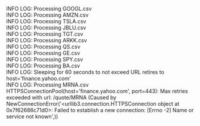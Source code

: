 INFO LOG: Processing GOOGL.csv  
INFO LOG: Processing AMZN.csv  
INFO LOG: Processing TSLA.csv  
INFO LOG: Processing JBLU.csv  
INFO LOG: Processing TGT.csv  
INFO LOG: Processing ARKK.csv  
INFO LOG: Processing QS.csv  
INFO LOG: Processing GE.csv  
INFO LOG: Processing SPY.csv  
INFO LOG: Processing BA.csv  
INFO LOG: Sleeping for 60 seconds to not exceed URL retires to host='finance.yahoo.com'  
INFO LOG: Processing MRNA.csv  
HTTPSConnectionPool(host='finance.yahoo.com', port=443): Max retries exceeded with url: /quote/MRNA (Caused by NewConnectionError('<urllib3.connection.HTTPSConnection object at 0x7f62686c71d0>: Failed to establish a new connection: [Errno -2] Name or service not known',))
